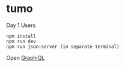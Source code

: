 # tumo

Day 1 Users

```
npm install
npm run dev
npm run json:server (in separate terminal)
```

Open [GraphiQL](http://localhost:4000/graphql)
